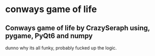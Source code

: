<h1>conways game of life</h1>
<h2>Conways game of life by CrazySeraph using, pygame, PyQt6 and numpy</h2>

dunno why its all funky, probably fucked up the logic.

<style>
  h1:hover [
    scale: 200%;
  }
  
</style>
